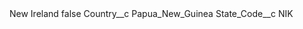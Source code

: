 <?xml version="1.0" encoding="UTF-8"?>
<CustomMetadata xmlns="http://soap.sforce.com/2006/04/metadata" xmlns:xsi="http://www.w3.org/2001/XMLSchema-instance" xmlns:xsd="http://www.w3.org/2001/XMLSchema">
    <label>New Ireland</label>
    <protected>false</protected>
    <values>
        <field>Country__c</field>
        <value xsi:type="xsd:string">Papua_New_Guinea</value>
    </values>
    <values>
        <field>State_Code__c</field>
        <value xsi:type="xsd:string">NIK</value>
    </values>
</CustomMetadata>
